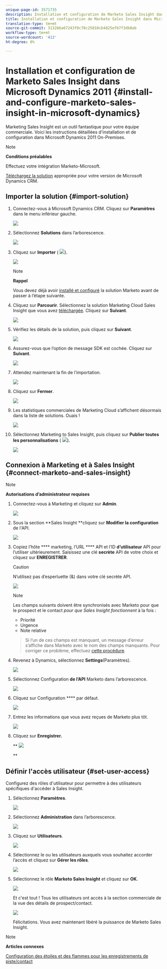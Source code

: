```yaml
---
unique-page-id: 3571735
description: Installation et configuration de Marketo Sales Insight dans Microsoft Dynamics 2011 - Marketo Docs - Documentation sur les produits
title: Installation et configuration de Marketo Sales Insight dans Microsoft Dynamics 2011
translation-type: tm+mt
source-git-commit: 313266a67243f0c70c25010cb4825efb7f3db0ab
workflow-type: tm+mt
source-wordcount: '413'
ht-degree: 0%

---
```



# Installation et configuration de Marketo Sales Insight dans Microsoft Dynamics 2011 {#install-and-configure-marketo-sales-insight-in-microsoft-dynamics}

Marketing Sales Insight est un outil fantastique pour votre équipe commerciale. Voici les instructions détaillées d&#39;installation et de configuration dans Microsoft Dynamics 2011 On-Premises.

>[!NOTE]
>
>**Conditions préalables**
>
>Effectuez votre intégration [](http://docs.marketo.com/x/DoA2)Marketo-Microsoft.
>
>[Téléchargez la solution](http://docs.marketo.com/x/LoJo) appropriée pour votre version de Microsoft Dynamics CRM.

## Importer la solution {#import-solution}

1. Connectez-vous à Microsoft Dynamics CRM. Cliquez sur **Paramètres** dans le menu inférieur gauche.

   ![](assets/image2015-5-4-10-3a39-3a44.png)

1. Sélectionnez **Solutions** dans l’arborescence.

   ![](assets/image2015-5-4-10-3a41-3a56.png)

1. Cliquez sur **Importer** ( ![](assets/image2015-5-4-10-3a45-3a44.png)).

   ![](assets/image2015-5-4-10-3a42-3a38.png)

   >[!NOTE]
   >
   >**Rappel**
   >
   >
   >Vous devez déjà avoir [installé et configuré](install-and-configure-marketo-sales-insight-in-microsoft-dynamics-2011.md) la solution Marketo avant de passer à l’étape suivante.

1. Cliquez sur **Parcourir**. Sélectionnez la solution Marketing Cloud Sales Insight que vous avez [téléchargée](download-the-marketo-sales-insight-solution-for-microsoft-dynamics.md). Cliquez sur **Suivant**.

   ![](assets/image2015-5-4-10-3a55-3a15.png)

1. Vérifiez les détails de la solution, puis cliquez sur **Suivant**.

   ![](assets/image2015-5-4-10-3a57-3a31.png)

1. Assurez-vous que l’option de message SDK est cochée. Cliquez sur **Suivant**.

   ![](assets/image2015-5-4-11-3a43-3a37.png)

1. Attendez maintenant la fin de l’importation.

   ![](assets/image2015-5-4-11-3a0-3a58.png)

1. Cliquez sur **Fermer**.

   ![](assets/crmhand.png)

1. Les statistiques commerciales de Marketing Cloud s’affichent désormais dans la liste de solutions. Ouais !

   ![](assets/image2015-5-4-11-3a2-3a37.png)

1. Sélectionnez Marketing to Sales Insight, puis cliquez sur **Publier toutes les personnalisations** ( ![](assets/image2015-5-4-11-3a7-3a8.png)).

   ![](assets/image2015-5-4-11-3a8-3a27.png)

## Connexion à Marketing et à Sales Insight  {#connect-marketo-and-sales-insight}

>[!NOTE]
>
>**Autorisations d’administrateur requises**

1. Connectez-vous à Marketing et cliquez sur **Admin**.

   ![](assets/image2014-12-12-9-3a6-3a50.png)

1. Sous la section **Sales Insight **cliquez sur **Modifier la configuration** de l&#39;API.

   ![](assets/image2014-12-12-9-3a7-3a0.png)

1. Copiez l’hôte **** marketing, l’URL **** API et l’ID **d’utilisateur** API pour l’utiliser ultérieurement. Saisissez une clé **secrète** API de votre choix et cliquez sur **ENREGISTRER**.

   >[!CAUTION]
   >
   >N’utilisez pas d’esperluette (&amp;) dans votre clé secrète API.

   ![](assets/image2015-5-4-11-3a16-3a3.png)

   >[!NOTE]
   >
   >Les champs suivants doivent être synchronisés avec Marketo pour que le prospect et le contact *pour que Sales Insight fonctionnent* à la fois :
   >
   >    
   >    
   >    * Priorité
   >    * Urgence
   >    * Note relative

   >    
   >    
   >Si l’un de ces champs est manquant, un message d’erreur s’affiche dans Marketo avec le nom des champs manquants. Pour corriger ce problème, effectuez [cette procédure](../../../../product-docs/marketo-sales-insight/msi-for-microsoft-dynamics/setting-up-and-using/required-fields-for-syncing-marketo-with-dynamics.md).

1. Revenez à Dynamics, sélectionnez **Settings**(Paramètres).

   ![](assets/image2015-5-4-10-3a39-3a44.png)

1. Sélectionnez Configuration **de l’API** Marketo dans l’arborescence.

   ![](assets/image2015-5-4-11-3a22-3a41.png)

1. Cliquez sur Configuration **** par défaut.

   ![](assets/image2015-5-4-11-3a26-3a10.png)

1. Entrez les informations que vous avez reçues de Marketo plus tôt.

   ![](assets/image2015-5-4-11-3a27-3a16.png)

1. Cliquez sur **Enregistrer.**

   ** ![](assets/image2015-5-4-11-3a28-3a13.png)

   **

## Définir l&#39;accès utilisateur {#set-user-access}

Configurez des rôles d&#39;utilisateur pour permettre à des utilisateurs spécifiques d&#39;accéder à Sales Insight.

1. Sélectionnez **Paramètres**.

   ![](assets/image2015-5-4-11-3a30-3a54.png)

1. Sélectionnez **Administration** dans l’arborescence.

   ![](assets/image2015-5-4-11-3a31-3a39.png)

1. Cliquez sur **Utilisateurs**.

   ![](assets/image2015-5-4-11-3a32-3a25.png)

1. Sélectionnez le ou les utilisateurs auxquels vous souhaitez accorder l’accès et cliquez sur **Gérer les rôles**.

   ![](assets/image2015-5-4-11-3a35-3a8.png)

1. Sélectionnez le rôle **Marketo Sales Insight** et cliquez sur **OK**.

   ![](assets/image2015-5-4-11-3a36-3a59.png)

   Et c&#39;est tout ! Tous les utilisateurs ont accès à la section commerciale de la vue des détails de prospect/contact.

   ![](assets/image2015-5-4-11-3a39-3a23.png)

   Félicitations. Vous avez maintenant libéré la puissance de Marketo Sales Insight.

>[!NOTE]
>
>**Articles connexes**
>
>[Configuration des étoiles et des flammes pour les enregistrements de piste/contact](http://docs.marketo.com/x/BICMAg)

